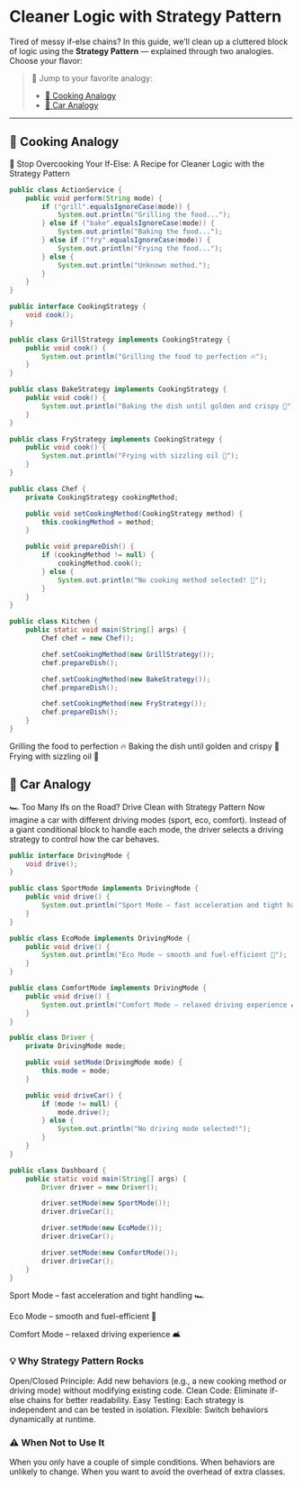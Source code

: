 # Cleaner Logic with Strategy Pattern

Tired of messy if-else chains? In this guide, we’ll clean up a cluttered block of logic using the **Strategy Pattern** — explained through two analogies. Choose your flavor:

> 🔀 Jump to your favorite analogy:  
> - [🍳 Cooking Analogy](#cooking-analogy)  
> - [🚗 Car Analogy](#car-analogy)

---

## 🍳 Cooking Analogy
🧠 Stop Overcooking Your If-Else: A Recipe for Cleaner Logic with the Strategy Pattern


```java
public class ActionService {
    public void perform(String mode) {
        if ("grill".equalsIgnoreCase(mode)) {
            System.out.println("Grilling the food...");
        } else if ("bake".equalsIgnoreCase(mode)) {
            System.out.println("Baking the food...");
        } else if ("fry".equalsIgnoreCase(mode)) {
            System.out.println("Frying the food...");
        } else {
            System.out.println("Unknown method.");
        }
    }
}

public interface CookingStrategy {
    void cook();
}

public class GrillStrategy implements CookingStrategy {
    public void cook() {
        System.out.println("Grilling the food to perfection 🔥");
    }
}

public class BakeStrategy implements CookingStrategy {
    public void cook() {
        System.out.println("Baking the dish until golden and crispy 🍞");
    }
}

public class FryStrategy implements CookingStrategy {
    public void cook() {
        System.out.println("Frying with sizzling oil 🍳");
    }
}

public class Chef {
    private CookingStrategy cookingMethod;

    public void setCookingMethod(CookingStrategy method) {
        this.cookingMethod = method;
    }

    public void prepareDish() {
        if (cookingMethod != null) {
            cookingMethod.cook();
        } else {
            System.out.println("No cooking method selected! 😬");
        }
    }
}

public class Kitchen {
    public static void main(String[] args) {
        Chef chef = new Chef();

        chef.setCookingMethod(new GrillStrategy());
        chef.prepareDish();

        chef.setCookingMethod(new BakeStrategy());
        chef.prepareDish();

        chef.setCookingMethod(new FryStrategy());
        chef.prepareDish();
    }
}
```
Grilling the food to perfection 🔥
Baking the dish until golden and crispy 🍞
Frying with sizzling oil 🍳


## 🚗 Car Analogy
🏎️ Too Many Ifs on the Road? Drive Clean with Strategy Pattern
Now imagine a car with different driving modes (sport, eco, comfort). Instead of a giant conditional block to handle each mode, the driver selects a driving strategy to control how the car behaves.

```java
public interface DrivingMode {
    void drive();
}

public class SportMode implements DrivingMode {
    public void drive() {
        System.out.println("Sport Mode – fast acceleration and tight handling 🏎️");
    }
}

public class EcoMode implements DrivingMode {
    public void drive() {
        System.out.println("Eco Mode – smooth and fuel-efficient 🚗");
    }
}

public class ComfortMode implements DrivingMode {
    public void drive() {
        System.out.println("Comfort Mode – relaxed driving experience 🛋️");
    }
}

public class Driver {
    private DrivingMode mode;

    public void setMode(DrivingMode mode) {
        this.mode = mode;
    }

    public void driveCar() {
        if (mode != null) {
            mode.drive();
        } else {
            System.out.println("No driving mode selected!");
        }
    }
}

public class Dashboard {
    public static void main(String[] args) {
        Driver driver = new Driver();

        driver.setMode(new SportMode());
        driver.driveCar();

        driver.setMode(new EcoMode());
        driver.driveCar();

        driver.setMode(new ComfortMode());
        driver.driveCar();
    }
}

```
Sport Mode – fast acceleration and tight handling 🏎️

Eco Mode – smooth and fuel-efficient 🚗

Comfort Mode – relaxed driving experience 🛋️


### 💡 Why Strategy Pattern Rocks
Open/Closed Principle: Add new behaviors (e.g., a new cooking method or driving mode) without modifying existing code.
Clean Code: Eliminate if-else chains for better readability.
Easy Testing: Each strategy is independent and can be tested in isolation.
Flexible: Switch behaviors dynamically at runtime.

### ⚠️ When Not to Use It
When you only have a couple of simple conditions.
When behaviors are unlikely to change.
When you want to avoid the overhead of extra classes.

